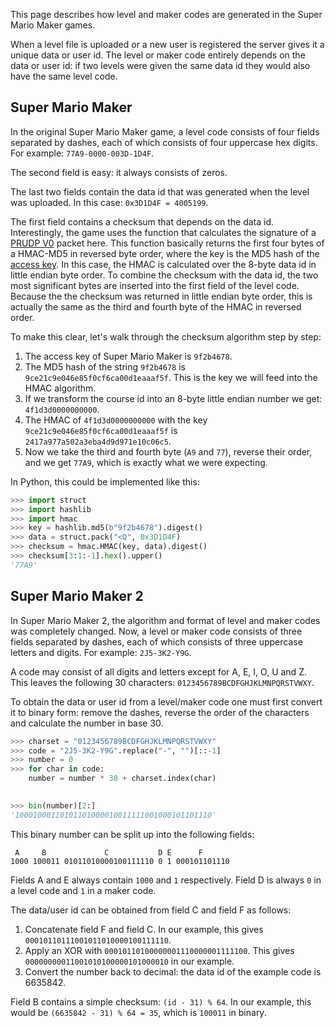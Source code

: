 This page describes how level and maker codes are generated in the Super Mario Maker games.

When a level file is uploaded or a new user is registered the server gives it a unique data or user id. The level or maker code entirely depends on the data or user id: if two levels were given the same data id they would also have the same level code.

## Super Mario Maker
In the original Super Mario Maker game, a level code consists of four fields separated by dashes, each of which consists of four uppercase hex digits. For example: `77A9-0000-003D-1D4F`.

The second field is easy: it always consists of zeros.

The last two fields contain the data id that was generated when the level was uploaded. In this case: `0x3D1D4F = 4005199`.

The first field contains a checksum that depends on the data id. Interestingly, the game uses the function that calculates the signature of a [PRUDP V0](PRUDP-Protocol#v0-format) packet here. This function basically returns the first four bytes of a HMAC-MD5 in reversed byte order, where the key is the MD5 hash of the [access key](Game-Server-List). In this case, the HMAC is calculated over the 8-byte data id in little endian byte order. To combine the checksum with the data id, the two most significant bytes are inserted into the first field of the level code. Because the the checksum was returned in little endian byte order, this is actually the same as the third and fourth byte of the HMAC in reversed order.

To make this clear, let's walk through the checksum algorithm step by step:
1. The access key of Super Mario Maker is `9f2b4678`.
2. The MD5 hash of the string `9f2b4678` is `9ce21c9e046e85f0cf6ca00d1eaaaf5f`. This is the key we will feed into the HMAC algorithm.
3. If we transform the course id into an 8-byte little endian number we get: `4f1d3d0000000000`.
4. The HMAC of `4f1d3d0000000000` with the key `9ce21c9e046e85f0cf6ca00d1eaaaf5f` is `2417a977a502a3eba4d9d971e10c06c5`.
5. Now we take the third and fourth byte (`A9` and `77`), reverse their order, and we get `77A9`, which is exactly what we were expecting.

In Python, this could be implemented like this:

```python
>>> import struct
>>> import hashlib
>>> import hmac
>>> key = hashlib.md5(b"9f2b4678").digest()
>>> data = struct.pack("<Q", 0x3D1D4F)
>>> checksum = hmac.HMAC(key, data).digest()
>>> checksum[3:1:-1].hex().upper()
'77A9'
```

## Super Mario Maker 2
In Super Mario Maker 2, the algorithm and format of level and maker codes was completely changed. Now, a level or maker code consists of three fields separated by dashes, each of which consists of three uppercase letters and digits. For example: `2J5-3K2-Y9G`.

A code may consist of all digits and letters except for A, E, I, O, U and Z. This leaves the following 30 characters: `0123456789BCDFGHJKLMNPQRSTVWXY`.

To obtain the data or user id from a level/maker code one must first convert it to binary form: remove the dashes, reverse the order of the characters and calculate the number in base 30.

```python
>>> charset = "0123456789BCDFGHJKLMNPQRSTVWXY"
>>> code = "2J5-3K2-Y9G".replace("-", "")[::-1]
>>> number = 0
>>> for char in code:
	number = number * 30 + charset.index(char)

	
>>> bin(number)[2:]
'10001000110101101000010011111001000101101110'
```

This binary number can be split up into the following fields:

```
 A     B             C           D E      F
1000 100011 01011010000100111110 0 1 000101101110
```

Fields A and E always contain `1000` and `1` respectively. Field D is always `0` in a level code and `1` in a maker code.

The data/user id can be obtained from field C and field F as follows:
1. Concatenate field F and field C. In our example, this gives `00010110111001011010000100111110`.
2. Apply an XOR with `00010110100000001110000001111100`. This gives `00000000011001010100000101000010` in our example.
3. Convert the number back to decimal: the data id of the example code is 6635842.

Field B contains a simple checksum: `(id - 31) % 64`. In our example, this would be `(6635842 - 31) % 64 = 35`, which is `100011` in binary.